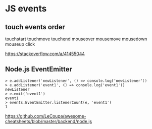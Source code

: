 # JS events

## touch events order

touchstart
touchmove
touchend
mouseover
mousemove
mousedown
mouseup
click

https://stackoverflow.com/a/41455044

## Node.js EventEmitter

```
> e.addListener('newListener', () => console.log('newListener'))
> e.addListener('event1', () => console.log('event1'))
newListener
> e.emit('event1')
event1
> events.EventEmitter.listenerCount(e, 'event1')
1
```

https://github.com/LeCoupa/awesome-cheatsheets/blob/master/backend/node.js
